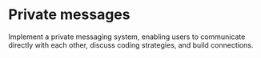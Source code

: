 # Private messages

Implement a private messaging system, enabling users to communicate directly with each other, discuss coding strategies, and build connections.

